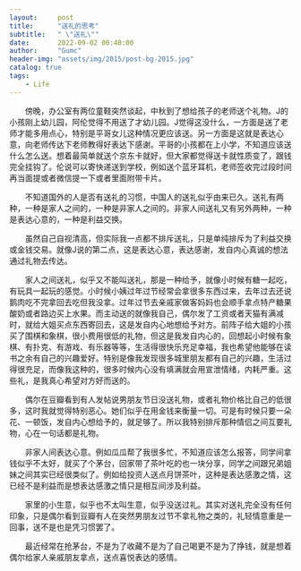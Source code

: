 ```yaml
---
layout:     post
title:      "送礼的思考"
subtitle:   " \"送礼\""
date:       2022-09-02 00:40:00
author:     "Gumc"
header-img: "assets/img/2015/post-bg-2015.jpg"
catalog: true
tags:
    - Life
---
```


&emsp;&emsp;傍晚，办公室有两位童鞋突然谈起，中秋到了想给孩子的老师送个礼物。J的小孩刚上幼儿园，阿伦觉得不用送了才幼儿园。J觉得这没什么，一方面是送了老师才能多用点心，特别是平哥女儿这种情况更应该送。另一方面是这就是表达心意，向老师传达下老师教得好表达下感谢。平哥的小孩都在上小学，不知道应该送什么怎么送。想着最简单就送个京东卡就好，但大家都觉得送卡就性质变了，跟钱完全挂钩了。伦说可以寄快递送到学校，例如送个蓝牙耳机，老师签收完过段时间再当面提或者微信提一下或者里面附带卡片。  

&emsp;&emsp;不知道国外的人是否有送礼的习惯，中国人的送礼似乎由来已久。送礼有两种，一种是家人之间的，一种是非家人之间的。非家人间送礼又有另外两种，一种是表达心意的，一种是利益交换。  

&emsp;&emsp;虽然自己自视清高，但实际我一点都不排斥送礼，只是单纯排斥为了利益交换或金钱交易。就像J说的第二点，这是表达心意，表达感谢，发自内心真诚的想法通过礼物去传达。  

&emsp;&emsp;家人之间送礼，似乎又不能叫送礼，那是一种给予，就像小时候有糖一起吃，有玩具一起玩的感觉。小时候小姨过年过节经常会拿很多东西过来，去年过去还说鹅肉吃不完拿回去吃但我没拿。过年过节去亲戚家做客妈妈也会顺手拿点特产糖果酸奶或者路边买上水果。而主动送的就像我自己，偶尔发了工资或者天猫有满减时，就给大姐买点东西寄回去，这是发自内心地想给予对方。前阵子给大姐的小孩买了围棋和象棋，很小费用很低的礼物，但这是我发自内心的，回想起小时候有象棋、有扑克、有游戏、有乐器等等，生活得很快乐充足幸福，我也希望他能够在读书之余有自己的兴趣爱好。特别是像我发现很多城里朋友都有自己的兴趣，生活过得很充足，而像我这种的，很多时候内心没有填满就会用宣泄情绪，内耗严重。这些礼，是我真心希望对方好而送的。  

&emsp;&emsp;偶尔在豆瓣看到有人发帖说男朋友节日没送礼物，或者礼物价格比自己的低很多，这时我就觉得特别恶心。她们似乎在用金钱来衡量一切。可是有时候只要一朵花、一顿饭，发自内心想给予的，就足够了。所以我特别排斥那种情侣之间互要礼物，心在一句话都是礼物。

&emsp;&emsp;非家人间表达心意。例如瓜瓜帮了我很多忙，不知道应该怎么报答，同学间拿钱似乎不太好，就买了个茅台，回家带了茶叶吃的也一块分享，同学之间跟兄弟姐妹之间其实已经很类似了。例如给投资人送点月饼茶叶，这种是表达感激之情，这已经不是利益而是想表达感激之情只是相互间涉及利益。

&emsp;&emsp;家里的小生意，似乎也不太叫生意，似乎没送过礼。其实对送礼完全没有任何印象，只是偶尔看到豆瓣有人在突然男朋友过节不拿礼物之类的，礼轻情意重是一回事，送不是也是凭习惯罢了。

&emsp;&emsp;最近经常在抢茅台，不是为了收藏不是为了自己喝更不是为了挣钱，就是想着偶尔给家人亲戚朋友拿点，送点喜悦表达的感情。



